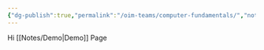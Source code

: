 ```yaml
---
{"dg-publish":true,"permalink":"/oim-teams/computer-fundamentals/","noteIcon":""}
---
```


Hi [[Notes/Demo\|Demo]] Page
